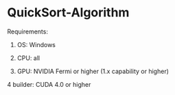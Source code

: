 QuickSort-Algorithm
===================
Requirements:

1. OS: Windows

2. CPU: all

3. GPU: NVIDIA Fermi or higher (1.x capability or higher)

4  builder: CUDA 4.0 or higher
